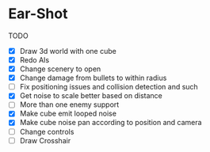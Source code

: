 Ear-Shot	
============

TODO

- [X] Draw 3d world with one cube
- [X] Redo AIs
- [X] Change scenery to open
- [X] Change damage from bullets to within radius
- [ ] Fix positioning issues and collision detection and such
- [X] Get noise to scale better based on distance
- [ ] More than one enemy support
- [X] Make cube emit looped noise
- [X] Make cube noise pan according to position and camera
- [ ] Change controls
- [ ] Draw Crosshair
